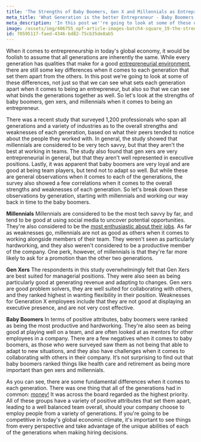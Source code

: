 ```yaml
---
title: 'The Strengths of Baby Boomers, Gen X and Millennials as Entrepreneurs'
meta_title: 'What Generation is the better Entrepreneur - Baby Boomers or Gen X?'
meta_description: 'In this post we''re going to look at some of these differences, not just so that we can see what sets each generation apart when it comes to being an entrepreneur, but also so that we can see what binds the generations together as well.'
image: /assets/img/406755_opf-article-images-batch4-square_19-the-strengths-of-baby-boomers--gen-x-and-millennials-as-entrepreneurs-1557409919.png
id: 70595117-faed-4346-bd82-75cb35de8ab5
---
```

<span style="font-weight: 400;">When it comes to entrepreneurship in today's global economy, it would be foolish to assume that all generations are inherently the same. While every generation has qualities that make for a good [entrepreneurial environment](https://www.oneparkfinancial.com/about-us), there are still some key differences when it comes to each generation that set them apart from the others. In this post we're going to look at some of these differences, not just so that we can see what sets each generation apart when it comes to being an entrepreneur, but also so that we can see what binds the generations together as well. So let's look at the strengths of baby boomers, gen xers, and millennials when it comes to being an entrepreneur.</span>

<span style="font-weight: 400;">There was a recent study that surveyed 1,200 professionals who span all generations and a variety of industries as to the overall strengths and weaknesses of each generation, based on what their peers tended to notice about the people they worked with. In general, the study showed that millennials are considered to be very tech savvy, but that they aren't the best at working in teams. The study also found that gen xers are very entrepreneurial in general, but that they aren't well represented in executive positions. Lastly, it was apparent that baby boomers are very loyal and are good at being team players, but tend not to adapt so well. But while these are general observations when it comes to each of the generations, the survey also showed a few correlations when it comes to the overall strengths and weaknesses of each generation. So let's break down these observations by generation, starting with millennials and working our way back in time to the baby boomers.</span>

<b>Millennials</b>
<span style="font-weight: 400;">Millennials are considered to be the most tech savvy by far, and tend to be good at using social media to uncover potential opportunities. They're also considered to be the [most enthusiastic about their jobs](https://www.oneparkfinancial.com/blog/5-ways-to-keep-your-rock-star-employees). As far as weaknesses go, millennials are not as good as others when it comes to working alongside members of their team. They weren't seen as particularly hardworking, and they also weren't considered to be a productive member of the company. One perk, however, of millennials is that they're far more likely to ask for a promotion than the other two generations.</span>

<b>Gen Xers</b>
<span style="font-weight: 400;">The respondents in this study overwhelmingly felt that Gen Xers are best suited for managerial positions. They were also seen as being particularly good at generating revenue and adapting to changes. Gen xers are good problem solvers, they are well suited for collaborating with others, and they ranked highest in wanting flexibility in their position. Weaknesses for Generation X employees include that they are not good at displaying an executive presence, and are not very cost effective. </span>

<b>Baby Boomers</b>
<span style="font-weight: 400;">In terms of positive attributes, baby boomers were ranked as being the most productive and hardworking. They're also seen as being good at playing well on a team, and are often looked at as mentors for other employees in a company. There are a few negatives when it comes to baby boomers, as those who were surveyed saw them as not being that able to adapt to new situations, and they also have challenges when it comes to collaborating with others in their company. It’s not surprising to find out that baby boomers ranked things like health care and retirement as being more important than gen xers and millennials.</span>

<span style="font-weight: 400;">As you can see, there are some fundamental differences when it comes to each generation. There was one thing that all of the generations had in common: [money!](https://www.oneparkfinancial.com/pre-qualification) It was across the board regarded as the highest priority. All of these groups have a variety of positive attributes that set them apart, leading to a well balanced team overall, should your company choose to employ people from a variety of generations. If you're going to be competitive in today's global economic climate, it's important to see things from every perspective and take advantage of the unique abilities of each of the generations when making hiring decisions.</span>